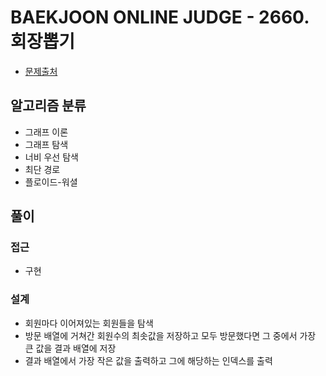 # BAEKJOON ONLINE JUDGE - 2660. 회장뽑기

- [문제출처](https://www.acmicpc.net/problem/2660 '2660. 회장뽑기')

## 알고리즘 분류

- 그래프 이론
- 그래프 탐색
- 너비 우선 탐색
- 최단 경로
- 플로이드-워셜

## 풀이

### 접근

- 구현

### 설계

- 회원마다 이어져있는 회원들을 탐색
- 방문 배열에 거쳐간 회원수의 최솟값을 저장하고 모두 방문했다면 그 중에서 가장 큰 값을 결과 배열에 저장
- 결과 배열에서 가장 작은 값을 출력하고 그에 해당하는 인덱스를 출력
